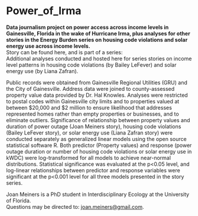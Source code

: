 # Power_of_Irma
**Data journalism project on power access across income levels in Gainesville, Florida in the wake of Hurricane Irma, plus analyses for other stories in the Energy Burden series on housing code violations and solar energy use across income levels.**  
Story can be found here, and is part of a series:  
Additional analyses conducted and hosted here for series stories on income level patterns in housing code violations (by Bailey LeFever) and solar energy use (by Liana Zafran).  
  
Public records were obtained from Gainesville Regional Utilities (GRU) and the City of Gainesville. Address data were joined to county-assessed property value data provided by Dr. Hal Knowles. Analyses were restricted to postal codes within Gainesville city limits and to properties valued at between $20,000 and $2 million to ensure likelihood that addresses represented homes rather than empty properties or businesses, and to eliminate outliers. Significance of relationship between property values and duration of power outage (Joan Meiners story), housing code violations (Bailey LeFever story), or solar energy use (Liana Zafran story) were conducted separately as generalized linear models using the open source statistical software R. Both predictor (Property values) and response (power outage duration or number of housing code violations or solar energy use in kWDC) were log-transformed for all models to achieve near-normal distributions. Statistical significance was evaluated at the p<0.05 level, and log-linear relationships between predictor and response variables were significant at the p<0.001 level for all three models presented in the story series.  
  
Joan Meiners is a PhD student in Interdisciplinary Ecology at the University of Florida.  
Questions may be directed to: joan.meiners@gmail.com.
